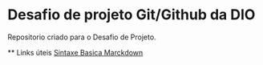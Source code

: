 #  Desafio de projeto Git/Github da DIO
Repositorio criado para o Desafio de Projeto.

** Links úteis
[Sintaxe Basica Marckdown](https://www.markdownguide.org/)
